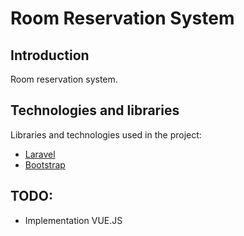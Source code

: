 ﻿Room Reservation System
====

Introduction
----
Room reservation system.

Technologies and libraries
----
Libraries and technologies used in the project:
- [Laravel](https://laravel.com/)
- [Bootstrap](https://v4-alpha.getbootstrap.com)

TODO:
----
- Implementation VUE.JS
